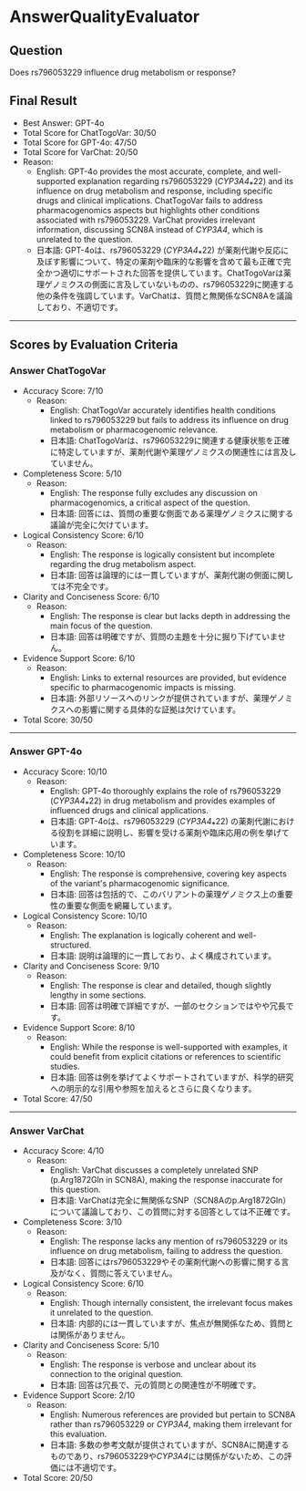 # AnswerQualityEvaluator

## Question

Does rs796053229 influence drug metabolism or response?

## Final Result

- Best Answer: GPT-4o
- Total Score for ChatTogoVar: 30/50
- Total Score for GPT-4o: 47/50
- Total Score for VarChat: 20/50
- Reason:
  - English: GPT-4o provides the most accurate, complete, and well-supported explanation regarding rs796053229 (*CYP3A4*⁎22) and its influence on drug metabolism and response, including specific drugs and clinical implications. ChatTogoVar fails to address pharmacogenomics aspects but highlights other conditions associated with rs796053229. VarChat provides irrelevant information, discussing SCN8A instead of *CYP3A4*, which is unrelated to the question.
  - 日本語: GPT-4oは、rs796053229 (*CYP3A4*⁎22) が薬剤代謝や反応に及ぼす影響について、特定の薬剤や臨床的な影響を含めて最も正確で完全かつ適切にサポートされた回答を提供しています。ChatTogoVarは薬理ゲノミクスの側面に言及していないものの、rs796053229に関連する他の条件を強調しています。VarChatは、質問と無関係なSCN8Aを議論しており、不適切です。

---

## Scores by Evaluation Criteria

### Answer ChatTogoVar
- Accuracy Score: 7/10
  - Reason: 
    - English: ChatTogoVar accurately identifies health conditions linked to rs796053229 but fails to address its influence on drug metabolism or pharmacogenomic relevance.
    - 日本語: ChatTogoVarは、rs796053229に関連する健康状態を正確に特定していますが、薬剤代謝や薬理ゲノミクスの関連性には言及していません。
- Completeness Score: 5/10
  - Reason: 
    - English: The response fully excludes any discussion on pharmacogenomics, a critical aspect of the question.
    - 日本語: 回答には、質問の重要な側面である薬理ゲノミクスに関する議論が完全に欠けています。
- Logical Consistency Score: 6/10
  - Reason: 
    - English: The response is logically consistent but incomplete regarding the drug metabolism aspect.
    - 日本語: 回答は論理的には一貫していますが、薬剤代謝の側面に関しては不完全です。
- Clarity and Conciseness Score: 6/10
  - Reason: 
    - English: The response is clear but lacks depth in addressing the main focus of the question.
    - 日本語: 回答は明確ですが、質問の主題を十分に掘り下げていません。
- Evidence Support Score: 6/10
  - Reason: 
    - English: Links to external resources are provided, but evidence specific to pharmacogenomic impacts is missing.
    - 日本語: 外部リソースへのリンクが提供されていますが、薬理ゲノミクスへの影響に関する具体的な証拠は欠けています。
- Total Score: 30/50

---

### Answer GPT-4o
- Accuracy Score: 10/10
  - Reason: 
    - English: GPT-4o thoroughly explains the role of rs796053229 (*CYP3A4*⁎22) in drug metabolism and provides examples of influenced drugs and clinical applications.
    - 日本語: GPT-4oは、rs796053229 (*CYP3A4*⁎22) の薬剤代謝における役割を詳細に説明し、影響を受ける薬剤や臨床応用の例を挙げています。
- Completeness Score: 10/10
  - Reason: 
    - English: The response is comprehensive, covering key aspects of the variant's pharmacogenomic significance.
    - 日本語: 回答は包括的で、このバリアントの薬理ゲノミクス上の重要性の重要な側面を網羅しています。
- Logical Consistency Score: 10/10
  - Reason: 
    - English: The explanation is logically coherent and well-structured.
    - 日本語: 説明は論理的に一貫しており、よく構成されています。
- Clarity and Conciseness Score: 9/10
  - Reason: 
    - English: The response is clear and detailed, though slightly lengthy in some sections.
    - 日本語: 回答は明確で詳細ですが、一部のセクションではやや冗長です。
- Evidence Support Score: 8/10
  - Reason: 
    - English: While the response is well-supported with examples, it could benefit from explicit citations or references to scientific studies.
    - 日本語: 回答は例を挙げてよくサポートされていますが、科学的研究への明示的な引用や参照を加えるとさらに良くなります。
- Total Score: 47/50

---

### Answer VarChat
- Accuracy Score: 4/10
  - Reason: 
    - English: VarChat discusses a completely unrelated SNP (p.Arg1872Gln in SCN8A), making the response inaccurate for this question.
    - 日本語: VarChatは完全に無関係なSNP（SCN8Aのp.Arg1872Gln）について議論しており、この質問に対する回答としては不正確です。
- Completeness Score: 3/10
  - Reason: 
    - English: The response lacks any mention of rs796053229 or its influence on drug metabolism, failing to address the question.
    - 日本語: 回答にはrs796053229やその薬剤代謝への影響に関する言及がなく、質問に答えていません。
- Logical Consistency Score: 6/10
  - Reason: 
    - English: Though internally consistent, the irrelevant focus makes it unrelated to the question.
    - 日本語: 内部的には一貫していますが、焦点が無関係なため、質問とは関係がありません。
- Clarity and Conciseness Score: 5/10
  - Reason: 
    - English: The response is verbose and unclear about its connection to the original question.
    - 日本語: 回答は冗長で、元の質問との関連性が不明確です。
- Evidence Support Score: 2/10
  - Reason: 
    - English: Numerous references are provided but pertain to SCN8A rather than rs796053229 or *CYP3A4*, making them irrelevant for this evaluation.
    - 日本語: 多数の参考文献が提供されていますが、SCN8Aに関連するものであり、rs796053229や*CYP3A4*には関係がないため、この評価には不適切です。
- Total Score: 20/50
